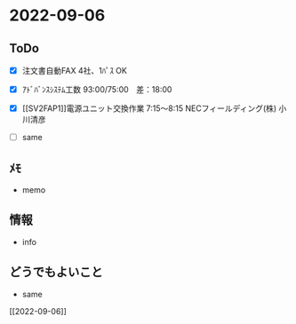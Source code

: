 # 2022-09-06

## ToDo
- [x] 注文書自動FAX 4社、1ﾊﾟｽ OK
- [x] ｱﾄﾞﾊﾞﾝｽｼｽﾃﾑ工数 93:00/75:00　差：18:00
- [x] [[SV2FAP1]]電源ユニット交換作業 7:15～8:15 NECフィールディング(株) 小川清彦
- [ ] same


## ﾒﾓ
- memo


## 情報
- info


## どうでもよいこと
- same


[[2022-09-06]]

